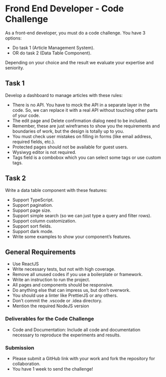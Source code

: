 # Frond End Developer - Code Challenge

As a front-end developer, you must do a code challenge. You have 3 options:

- Do task 1 (Article Management System).
- OR do task 2 (Data Table Component).

Depending on your choice and the result we evaluate your expertise and seniority.

## Task 1

Develop a dashboard to manage articles with these rules:

- There is no API. You have to mock the API in a separate layer in the code. So, we can replace it with a real API without touching other parts of your code.
- The edit page and Delete confirmation dialog need to be included.
- Remember, these are just wireframes to show you the requirements and boundaries of work, but the design is totally up to you.
- You must check user mistakes on filling in forms (like email address, required fields, etc.).
- Protected pages should not be available for guest users.
- Wysiwyg editor is not required.
- Tags field is a combobox which you can select some tags or use custom tags.

## Task 2

Write a data table component with these features:

- Support TypeScript.
- Support pagination.
- Support page size.
- Support simple search (so we can just type a query and filter rows).
- Support column customization.
- Support sort fields.
- Support dark mode.
- Write some examples to show your component’s features.

## General Requirements

- Use ReactJS
- Write necessary tests, but not with high coverage.
- Remove all unused codes if you use a boilerplate or framework.
- Write an instruction to run the project.
- All pages and components should be responsive.
- Do anything else that can impress us, but don’t overwork.
- You should use a linter like PrettierJS or any others.
- Don’t commit the .vscode or .idea directory.
- Mention the required NodeJS version
  
### Deliverables for the Code Challenge
- Code and Documentation: Include all code and documentation necessary to reproduce the experiments and results.
  
### Submission
- Please submit a GitHub link with your work and fork the repository for collaboration.
- You have 1 week to send the challenge!
